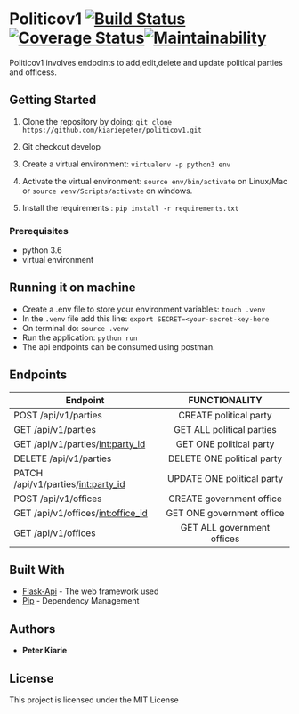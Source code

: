 # Politicov1       [![Build Status](https://travis-ci.com/kiariepeter/politico.svg?branch=develop)](https://travis-ci.com/kiariepeter/politico)  [![Coverage Status](https://coveralls.io/repos/github/kiariepeter/politicov1/badge.svg?branch=develop)](https://coveralls.io/github/kiariepeter/politicov1?branch=master)[![Maintainability](https://api.codeclimate.com/v1/badges/01ed269703dd07d43102/maintainability)](https://codeclimate.com/github/kiariepeter/politicov1/maintainability)

Politicov1 involves endpoints to add,edit,delete and update political parties and officess.

## Getting Started

1) Clone the repository by doing: `git clone https://github.com/kiariepeter/politicov1.git`

2) Git checkout develop

3) Create a virtual environment: `virtualenv -p python3 env`

4) Activate the virtual environment: `source env/bin/activate` on Linux/Mac  or `source venv/Scripts/activate` on windows.

5) Install the requirements : `pip install -r requirements.txt`




### Prerequisites
-   python 3.6
-   virtual environment


## Running it on machine
- Create a .env file to store your environment variables: `touch .venv`
- In the `.venv` file add this line: `export SECRET=<your-secret-key-here`
- On terminal do: `source .venv`
- Run the application: `python run`
- The api endpoints can be consumed using postman.

## Endpoints
| Endpoint                                   | FUNCTIONALITY                      |
| ----------------------------------------   |:----------------------------------:|
| POST  /api/v1/parties                        | CREATE political party             |
| GET  /api/v1/parties                         | GET ALL political parties          |
| GET  /api/v1/parties/<int:party_id>          | GET ONE political party            |
| DELETE  /api/v1/parties                      | DELETE ONE political party         |
| PATCH  /api/v1/parties/<int:party_id>          | UPDATE ONE political party         |
| POST  /api/v1/offices                       | CREATE government office           |
| GET  /api/v1/offices/<int:office_id>        | GET ONE government office          |
| GET  /api/v1/offices                        | GET ALL government offices          |


## Built With
* [Flask-Api](http://flask.pocoo.org/docs/1.0/api/) -  The web framework used
* [Pip](https://pypi.python.org/pypi/pip) -  Dependency Management

## Authors
* **Peter Kiarie** 

## License

This project is licensed under the MIT License